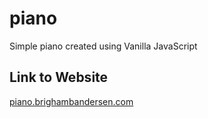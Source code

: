 # piano

Simple piano created using Vanilla JavaScript

## Link to Website

[piano.brighambandersen.com](https://piano.brighambandersen.com)
